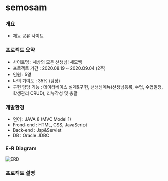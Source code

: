 # semosam
### 개요
+ 재능 공유 사이트

### 프로젝트 요약
+ 사이트명 : 세상의 모든 선생님! 세모쌤
+ 프로젝트 기간 : 2020.08.19 ~ 2020.09.04 (2주)
+ 인원 : 5명
+ 나의 기여도 : 35% (팀장)
+ 구현 담당 기능 : 데이터베이스 설계&구현, 선생님메뉴(선생님등록, 수업, 수업일정, 학생관리 CRUD), 리뷰작성 및 총괄

### 개발환경
+ 언어 : JAVA 8 (MVC Model 1)
+ Frond-end : HTML, CSS, JavaScript
+ Back-end : Jsp&Servlet
+ DB : Oracle JDBC

### E-R Diagram
![ERD](https://user-images.githubusercontent.com/48157259/98439166-50592400-2133-11eb-8640-2eb01f3db590.png)

### 프로젝트 설명
